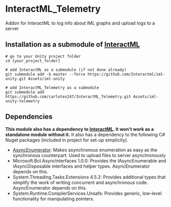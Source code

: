# InteractML_Telemetry
Addon for InteractML to log info about IML graphs and upload logs to a server

## Installation as a submodule of [InteractML](https://github.com/Interactml/iml-unity)
```
# go to your Unity project folder
cd [your_project_folder]

# add InteractML as a submodule (if not done already)
git submodule add -b master --force https://github.com/Interactml/iml-unity.git Assets/iml-unity

# add InteractML_Telemetry as a submodule 
git submodule add https://github.com/carlotes247/InteractML_Telemetry.git Assets/iml-unity-telemetry
```

## Dependencies
**This module also has a dependency to [InteractML](https://github.com/Interactml/iml-unity). It won't work as a standalone module without it.**
It also has a dependency to the following C# Nuget packages (included in project for set-up simplicity).
- [AsyncEnumerator](https://github.com/Dasync/AsyncEnumerable): Makes asynchronous enumeration as easy as the synchronous counterpart. Used to upload files to server asynchronously
- Microsoft.BcI.AsyncInterfaces 1.0.0: Provides the IAsyncEnumerable<T> and IAsyncDisposable interfaces and helper types. AsyncEnumerator depends on this.
- System.Threading.Tasks.Extensions 4.5.2: Provides additional types that simplify the work of writing concurrent and asynchronous code. AsyncEnumerator depends on this.
- System.Runtime.CompilerServices.Unsafe: Provides generic, low-level functionality for manipulating pointers.
